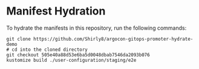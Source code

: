 # Manifest Hydration

To hydrate the manifests in this repository, run the following commands:

```shell
git clone https://github.com/Shirly8/argocon-gitops-promoter-hydrate-demo
# cd into the cloned directory
git checkout 505e40a88d53e6ba5d0048dbab7546da2093b076
kustomize build ./user-configuration/staging/e2e
```
